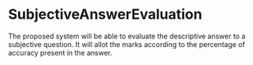 # SubjectiveAnswerEvaluation

The proposed system will be able to evaluate the descriptive answer to a subjective question. It will allot
the marks according to the percentage of accuracy present in the answer.
